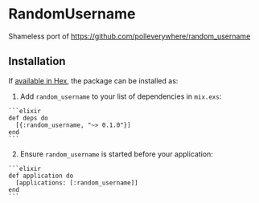 # RandomUsername

Shameless port of https://github.com/polleverywhere/random_username

## Installation

If [available in Hex](https://hex.pm/docs/publish), the package can be installed as:

  1. Add `random_username` to your list of dependencies in `mix.exs`:

    ```elixir
    def deps do
      [{:random_username, "~> 0.1.0"}]
    end
    ```

  2. Ensure `random_username` is started before your application:

    ```elixir
    def application do
      [applications: [:random_username]]
    end
    ```

